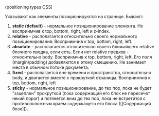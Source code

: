 (positioning types CSS)

Указывают как элементы позиционируются на странице. Бывают:

1) **static (default)** - нормальное позиционирование элемента. Не восприимчив к top, bottom, right, left и z-index.
2) **relative** - располагается относительно своего нормального позиционирования. Восприимчив к top, bottom, right, left.
3) **absolute** - располагается относительно своего ближайшего relative блочного предка, если есть. Если нет relative предков - относительно body.
Восприимчив к top, bottom, right, left. 
Его поля (margin/padding) добавляются к этому смещению. Не занимает места в обычном потоке документа.
4) **fixed** - располагается вне времени и пространства, относительно body, и двигается вместе с прокруткой страницы. 
Восприимчив к top, bottom, right, left
5) **sticky** - нормальное позиционирование, до тех пор, пока не будет "зацеплен" прокруткой (пока содержащий его блок не пересечет некий порог) и потянется вниз до тех пор, пока не встретится с противоположным краем содержащего его блока ([[Содержащий блок]]). 